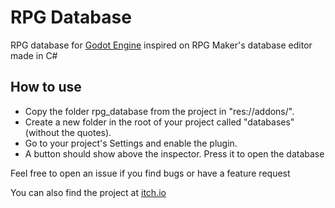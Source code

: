 # RPG Database

RPG database for [Godot Engine](https://godotengine.org) inspired on RPG Maker's database editor made in C#

## How to use

- Copy the folder rpg_database from the project in "res://addons/".
- Create a new folder in the root of your project called "databases" (without the quotes).
- Go to your project's Settings and enable the plugin.
- A button should show above the inspector. Press it to open the database

Feel free to open an issue if you find bugs or have a feature request

You can also find the project at [itch.io](https://sdtv9507.itch.io/godot-rpg-database-manager)
